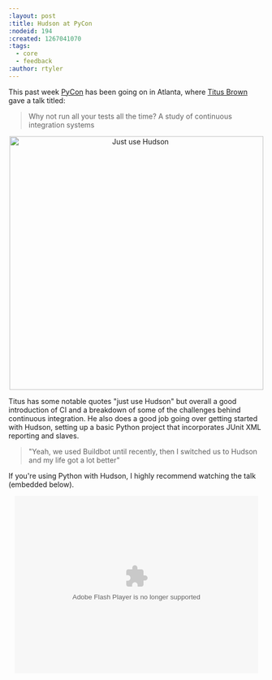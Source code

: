 ```yaml
---
:layout: post
:title: Hudson at PyCon
:nodeid: 194
:created: 1267041070
:tags:
  - core
  - feedback
:author: rtyler
---
```


This past week <a id="aptureLink_z1tlMXupZM" href="http://twitter.com/pycon">PyCon</a> has been going on in Atlanta, where <a id="aptureLink_WLsRDsy9yw" href="http://twitter.com/ctitusbrown">Titus Brown</a> gave a talk titled:

> Why not run all your tests all the time? A study of continuous integration systems

<center><img src="http://agentdero.cachefly.net/continuousblog/just_use_hudson.png" alt="Just use Hudson" width="500"/></center>

Titus has some notable quotes "just use Hudson" but overall a good introduction of CI and a breakdown of some of the challenges behind continuous integration. He also does a good job going over getting started with Hudson, setting up a basic Python project that incorporates JUnit XML reporting and slaves.

> "Yeah, we used Buildbot until recently, then I switched us to Hudson and my life got a lot better"

If you're using Python with Hudson, I highly recommend watching the talk (embedded below).

<center><embed src="http://blip.tv/play/g4VigciTVwI%2Em4v" type="application/x-shockwave-flash" width="480" height="350" allowscriptaccess="always" allowfullscreen="true"></embed></center>
